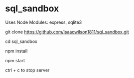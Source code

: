 # sql_sandbox

Uses Node Modules:
express, sqlite3

git clone https://github.com/isaacwilson1811/sql_sandbox.git

cd sql_sandbox

npm install

npm start

ctrl + c to stop server
